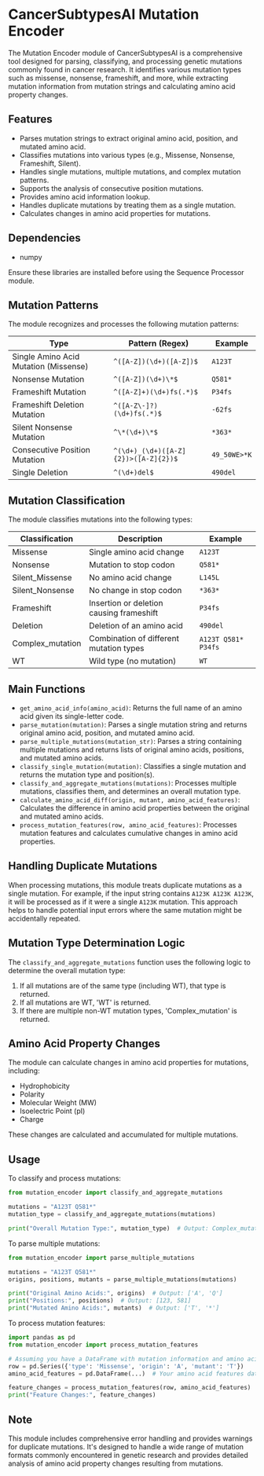 # CancerSubtypesAI Mutation Encoder

The Mutation Encoder module of CancerSubtypesAI is a comprehensive tool designed for parsing, classifying, and processing genetic mutations commonly found in cancer research. It identifies various mutation types such as missense, nonsense, frameshift, and more, while extracting mutation information from mutation strings and calculating amino acid property changes.

## Features

- Parses mutation strings to extract original amino acid, position, and mutated amino acid.
- Classifies mutations into various types (e.g., Missense, Nonsense, Frameshift, Silent).
- Handles single mutations, multiple mutations, and complex mutation patterns.
- Supports the analysis of consecutive position mutations.
- Provides amino acid information lookup.
- Handles duplicate mutations by treating them as a single mutation.
- Calculates changes in amino acid properties for mutations.

## Dependencies

- numpy

Ensure these libraries are installed before using the Sequence Processor module.

## Mutation Patterns

The module recognizes and processes the following mutation patterns:

| Type                           | Pattern (Regex)                                  | Example            |
|--------------------------------|--------------------------------------------------|--------------------|
| Single Amino Acid Mutation (Missense) | `^([A-Z])(\d+)([A-Z])$`                   | `A123T`            |
| Nonsense Mutation              | `^([A-Z])(\d+)\*$`                               | `Q581*`            |
| Frameshift Mutation            | `^([A-Z]+)(\d+)fs(.*)$`                          | `P34fs`            |
| Frameshift Deletion Mutation   | `^([A-Z\-]?)(\d+)fs(.*)$`                        | `-62fs`            |
| Silent Nonsense Mutation       | `^\*(\d+)\*$`                                    | `*363*`            |
| Consecutive Position Mutation  | `^(\d+)_(\d+)([A-Z]{2})>([A-Z]{2})$`             | `49_50WE>*K`       |
| Single Deletion                | `^(\d+)del$`                                     | `490del`           |

## Mutation Classification

The module classifies mutations into the following types:

| Classification         | Description                                           | Example            |
|------------------------|-------------------------------------------------------|-------------------|
| Missense               | Single amino acid change                              | `A123T`           |
| Nonsense               | Mutation to stop codon                                | `Q581*`           |
| Silent_Missense        | No amino acid change                                  | `L145L`           |
| Silent_Nonsense        | No change in stop codon                               | `*363*`           |
| Frameshift             | Insertion or deletion causing frameshift              | `P34fs`           |
| Deletion               | Deletion of an amino acid                             | `490del`          |
| Complex_mutation       | Combination of different mutation types               | `A123T Q581* P34fs` |
| WT                     | Wild type (no mutation)                               | `WT`              |

## Main Functions

- `get_amino_acid_info(amino_acid)`: Returns the full name of an amino acid given its single-letter code.
- `parse_mutation(mutation)`: Parses a single mutation string and returns original amino acid, position, and mutated amino acid.
- `parse_multiple_mutations(mutation_str)`: Parses a string containing multiple mutations and returns lists of original amino acids, positions, and mutated amino acids.
- `classify_single_mutation(mutation)`: Classifies a single mutation and returns the mutation type and position(s).
- `classify_and_aggregate_mutations(mutations)`: Processes multiple mutations, classifies them, and determines an overall mutation type.
- `calculate_amino_acid_diff(origin, mutant, amino_acid_features)`: Calculates the difference in amino acid properties between the original and mutated amino acids.
- `process_mutation_features(row, amino_acid_features)`: Processes mutation features and calculates cumulative changes in amino acid properties.

## Handling Duplicate Mutations

When processing mutations, this module treats duplicate mutations as a single mutation. For example, if the input string contains `A123K A123K A123K`, it will be processed as if it were a single `A123K` mutation. This approach helps to handle potential input errors where the same mutation might be accidentally repeated.

## Mutation Type Determination Logic

The `classify_and_aggregate_mutations` function uses the following logic to determine the overall mutation type:

1. If all mutations are of the same type (including WT), that type is returned.
2. If all mutations are WT, 'WT' is returned.
3. If there are multiple non-WT mutation types, 'Complex_mutation' is returned.

## Amino Acid Property Changes

The module can calculate changes in amino acid properties for mutations, including:

- Hydrophobicity
- Polarity
- Molecular Weight (MW)
- Isoelectric Point (pI)
- Charge

These changes are calculated and accumulated for multiple mutations.

## Usage

To classify and process mutations:

```python
from mutation_encoder import classify_and_aggregate_mutations

mutations = "A123T Q581*"
mutation_type = classify_and_aggregate_mutations(mutations)

print("Overall Mutation Type:", mutation_type)  # Output: Complex_mutation
```

To parse multiple mutations:

```python
from mutation_encoder import parse_multiple_mutations

mutations = "A123T Q581*"
origins, positions, mutants = parse_multiple_mutations(mutations)

print("Original Amino Acids:", origins)  # Output: ['A', 'Q']
print("Positions:", positions)  # Output: [123, 581]
print("Mutated Amino Acids:", mutants)  # Output: ['T', '*']
```

To process mutation features:

```python
import pandas as pd
from mutation_encoder import process_mutation_features

# Assuming you have a DataFrame with mutation information and amino acid features
row = pd.Series({'type': 'Missense', 'origin': 'A', 'mutant': 'T'})
amino_acid_features = pd.DataFrame(...)  # Your amino acid features data

feature_changes = process_mutation_features(row, amino_acid_features)
print("Feature Changes:", feature_changes)
```

## Note

This module includes comprehensive error handling and provides warnings for duplicate mutations. It's designed to handle a wide range of mutation formats commonly encountered in genetic research and provides detailed analysis of amino acid property changes resulting from mutations.